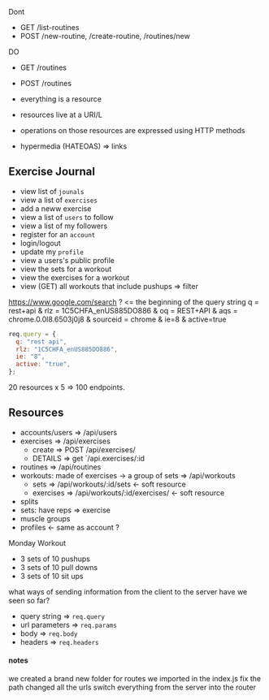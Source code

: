 Dont

- GET /list-routines
- POST /new-routine, /create-routine, /routines/new

DO 

- GET /routines
- POST /routines

- everything is a resource
- resources live at a URI/L
- operations on those resources are expressed using HTTP methods
- hypermedia (HATEOAS) => links

## Exercise Journal 

- view list of `jounals`
- view a list of `exercises`
- add a neww exercise
- view a list of `users` to follow
- view a list of my followers
- register for an `account`
- login/logout
- update my `profile`
- view a users's public profile
- view the sets for a workout
- view the exercises for a workout
- view (GET) all workouts that include pushups => filter

https://www.google.com/search
? <= the beginning of the query string
q = rest+api
&
rlz = 1C5CHFA_enUS885DO886
&
oq = REST+API
&
aqs = chrome.0.0l8.6503j0j8
&
sourceid = chrome
&
ie=8
&
active=true

```js
req.query = {
  q: "rest api",
  rlz: "1C5CHFA_enUS885DO886",
  ie: "8",
  active: "true",
};
```

20 resources x 5 => 100 endpoints.

## Resources

- accounts/users => /api/users
- exercises => /api/exercises
    - create => POST /api/exercises/
    - DETAILS => get `/api.exercises/:id
- routines => /api/routines
- workouts: made of exercises -> a group of sets => /api/workouts
    - sets => /api/workouts/:id/sets <- soft resource
    - exercises => /api/workouts/:id/exercises/ <- soft resource
- splits
- sets: have reps => exercise
- muscle groups
- profiles <- same as account ?

Monday Workout

- 3 sets of 10 pushups
- 3 sets of 10 pull downs
- 3 sets of 10 sit ups

what ways of sending information from the client to the server have we seen so far?

- query string => `req.query`
- url parameters => `req.params`
- body => `req.body`
- headers => `req.headers`


#### notes 
we created a brand new folder for routes
we imported in the index.js
fix the path
changed all the urls
switch everything from the server into the router